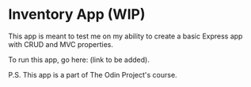 # Inventory App (WIP)
This app is meant to test me on my ability to create a basic Express app with CRUD and MVC properties.

To run this app, go here: (link to be added).

P.S. This app is a part of The Odin Project's course.
